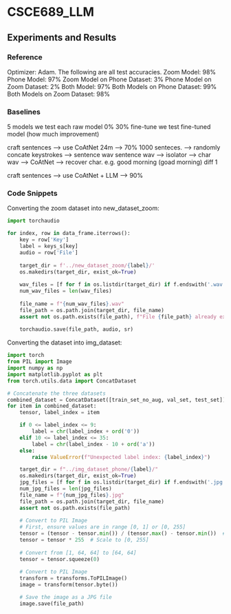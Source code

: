 # CSCE689_LLM


## Experiments and Results

### Reference
Optimizer: Adam.
The following are all test accuracies.
Zoom Model: 98%
Phone Model: 97%
Zoom Model on Phone Dataset: 3%
Phone Model on Zoom Dataset: 2%
Both Model: 97%
Both Models on Phone Dataset: 99%
Both Models on Zoom Dataset: 98%

### Baselines

5 models
we test each raw model 0% 30%
fine-tune
we test fine-tuned model (how much improvement) 


craft sentences --> use CoAtNet 24m --> 70%
1000 senteces. --> randomly concate keystrokes --> sentence wav
sentence wav --> isolator --> char wav --> CoAtNet --> recover char. e.g. good morning (goad morning)  diff 1

craft sentences --> use CoAtNet + LLM --> 90%


### Code Snippets
Converting the zoom dataset into new_dataset_zoom:
```python
import torchaudio

for index, row in data_frame.iterrows():
    key = row['Key']
    label = keys_s[key]
    audio = row['File']
    
    target_dir = f'../new_dataset_zoom/{label}/'
    os.makedirs(target_dir, exist_ok=True)
    
    wav_files = [f for f in os.listdir(target_dir) if f.endswith('.wav')]
    num_wav_files = len(wav_files)
    
    file_name = f"{num_wav_files}.wav"
    file_path = os.path.join(target_dir, file_name)
    assert not os.path.exists(file_path), f"File {file_path} already exists"
    
    torchaudio.save(file_path, audio, sr)
```

Converting the dataset into img_dataset:
```python
import torch
from PIL import Image
import numpy as np
import matplotlib.pyplot as plt
from torch.utils.data import ConcatDataset

# Concatenate the three datasets
combined_dataset = ConcatDataset([train_set_no_aug, val_set, test_set])
for item in combined_dataset:
    tensor, label_index = item

    if 0 <= label_index <= 9:
        label = chr(label_index + ord('0'))
    elif 10 <= label_index <= 35:
        label = chr(label_index - 10 + ord('a'))
    else:
        raise ValueError(f"Unexpected label index: {label_index}")

    target_dir = f"../img_dataset_phone/{label}/"
    os.makedirs(target_dir, exist_ok=True)
    jpg_files = [f for f in os.listdir(target_dir) if f.endswith('.jpg')]
    num_jpg_files = len(jpg_files)
    file_name = f"{num_jpg_files}.jpg"
    file_path = os.path.join(target_dir, file_name)
    assert not os.path.exists(file_path)
    
    # Convert to PIL Image
    # First, ensure values are in range [0, 1] or [0, 255]
    tensor = (tensor - tensor.min()) / (tensor.max() - tensor.min())  # Normalize to [0, 1]
    tensor = tensor * 255  # Scale to [0, 255]
    
    # Convert from [1, 64, 64] to [64, 64]
    tensor = tensor.squeeze(0)
    
    # Convert to PIL Image
    transform = transforms.ToPILImage()
    image = transform(tensor.byte())

    # Save the image as a JPG file
    image.save(file_path)
```